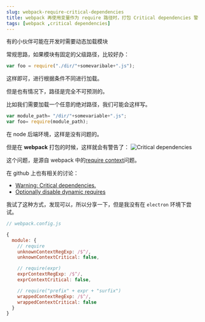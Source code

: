 ```yaml
---
slug: webpack-require-critical-dependencies
title: webpack 再使用变量作为 require 路径时，打包 Critical dependencies 警告
tags: [webpack ,critical dependencies]
---
```


有的小伙伴可能在开发时需要动态加载模块

常规思路，如果模块有固定的父级路径，比较好办：
```js
var foo = require("./dir/"+somevaribale+".js");
```

这样即可，进行根据条件不同进行加载。

但是也有情况下，路径是完全不可预测的。

比如我们需要加载一个任意的绝对路径，我们可能会这样写。

```js
var module_path= "/dir/"+somevariable+".js";
var foo= require(module_path);
```

在 node 后端环境，这样是没有问题的。

但是在 **webpack** 打包的时候，这样就会有警告了：
![Critical dependencies ](https://static.gaoqixhb.com/FkVA8GgrviPE_RQ22lgbwlzxOJ02)

这个问题，是源自 webpack 中的[require context](http://webpack.github.io/docs/context.html)问题。

在 github 上也有相关的讨论：

* [Warning: Critical dependencies.](https://github.com/webpack/webpack/issues/196)
* [Optionally disable dynamic requires](https://github.com/webpack/webpack/issues/198)

我试了这种方式，发现可以，所以分享一下，但是我没有在 `electron` 环境下尝试。

```js
// webpack.config.js

{
  module: {
    // require
    unknownContextRegExp: /$^/,
    unknownContextCritical: false,

    // require(expr)
    exprContextRegExp: /$^/,
    exprContextCritical: false,

    // require("prefix" + expr + "surfix")
    wrappedContextRegExp: /$^/,
    wrappedContextCritical: false
  }
}
```
